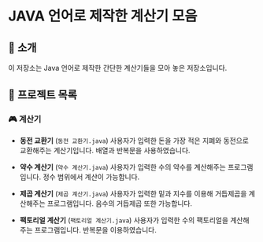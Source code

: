 # JAVA 언어로 제작한 계산기 모음

## 📌 소개
이 저장소는 Java 언어로 제작한 간단한 계산기들을 모아 놓은 저장소입니다.

## 📂 프로젝트 목록

### 🎮 계산기
- **동전 교환기** (`동전 교환기.java`)
  사용자가 입력한 돈을 가장 적은 지폐와 동전으로 교환해주는 계산기입니다.
  배열과 반복문을 사용하였습니다.
- **약수 계산기** (`약수 계산기.java`)
  사용자가 입력한 수의 약수를 계산해주는 프로그램입니다.
  정수 범위에서 계산이 가능합니다.

- **제곱 계산기** (`제곱 계산기.java`)
  사용자가 입력한 밑과 지수를 이용해 거듭제곱을 계산해주는 프로그램입니다.
  음수의 거듭제곱 또한 가능합니다.

- **팩토리얼 계산기** (`팩토리얼 계산기.java`)
  사용자가 입력한 수의 팩토리얼을 계산해 주는 프로그램입니다.
  반복문을 이용하였습니다.
